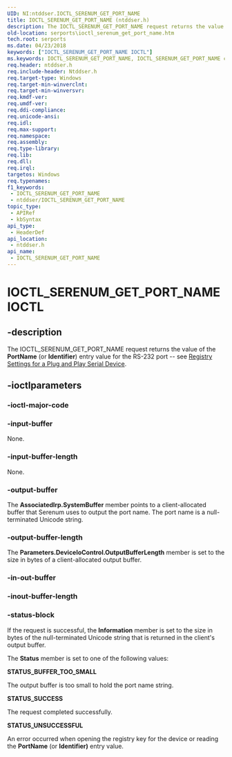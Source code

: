 ```yaml
---
UID: NI:ntddser.IOCTL_SERENUM_GET_PORT_NAME
title: IOCTL_SERENUM_GET_PORT_NAME (ntddser.h)
description: The IOCTL_SERENUM_GET_PORT_NAME request returns the value of the PortName (or Identifier) entry value for the RS-232 port -- see Registry Settings for a Plug and Play Serial Device.
old-location: serports\ioctl_serenum_get_port_name.htm
tech.root: serports
ms.date: 04/23/2018
keywords: ["IOCTL_SERENUM_GET_PORT_NAME IOCTL"]
ms.keywords: IOCTL_SERENUM_GET_PORT_NAME, IOCTL_SERENUM_GET_PORT_NAME control, IOCTL_SERENUM_GET_PORT_NAME control code [Serial Ports], ntddser/IOCTL_SERENUM_GET_PORT_NAME, senumref_448bb4bf-eda4-4fbc-abb6-5f470d07861e.xml, serports.ioctl_serenum_get_port_name
req.header: ntddser.h
req.include-header: Ntddser.h
req.target-type: Windows
req.target-min-winverclnt: 
req.target-min-winversvr: 
req.kmdf-ver: 
req.umdf-ver: 
req.ddi-compliance: 
req.unicode-ansi: 
req.idl: 
req.max-support: 
req.namespace: 
req.assembly: 
req.type-library: 
req.lib: 
req.dll: 
req.irql: 
targetos: Windows
req.typenames: 
f1_keywords:
 - IOCTL_SERENUM_GET_PORT_NAME
 - ntddser/IOCTL_SERENUM_GET_PORT_NAME
topic_type:
 - APIRef
 - kbSyntax
api_type:
 - HeaderDef
api_location:
 - ntddser.h
api_name:
 - IOCTL_SERENUM_GET_PORT_NAME
---
```


# IOCTL_SERENUM_GET_PORT_NAME IOCTL


## -description

The IOCTL_SERENUM_GET_PORT_NAME request returns the value of the <b>PortName</b> (or <b>Identifier</b>) entry value for the RS-232 port -- see <a href="/previous-versions/ff546972(v=vs.85)">Registry Settings for a Plug and Play Serial Device</a>.

## -ioctlparameters

### -ioctl-major-code

### -input-buffer

None.

### -input-buffer-length

None.

### -output-buffer

The <b>AssociatedIrp.SystemBuffer</b> member points to a client-allocated buffer that Serenum uses to output the port name. The port name is a null-terminated Unicode string.

### -output-buffer-length

The <b>Parameters.DeviceIoControl.OutputBufferLength</b> member is set to the size in bytes of a client-allocated output buffer.

### -in-out-buffer

### -inout-buffer-length

### -status-block

If the request is successful, the <b>Information</b> member is set to the size in bytes of the null-terminated Unicode string that is returned in the client's output buffer.

The <b>Status</b> member is set to one of the following values:




**STATUS_BUFFER_TOO_SMALL**

The output buffer is too small to hold the port name string.


**STATUS_SUCCESS**

The request completed successfully.


**STATUS_UNSUCCESSFUL**

An error occurred when opening the registry key for the device or reading the <b>PortName</b> (or <b>Identifier)</b> entry value.
